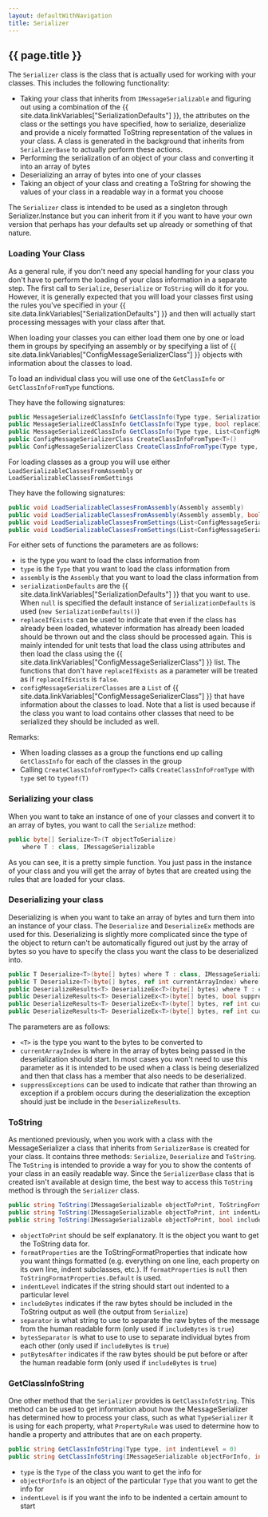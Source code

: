 ```yaml
---
layout: defaultWithNavigation
title: Serializer
---
```

## {{ page.title }}

The `Serializer` class is the class that is actually used for working with your classes.  This includes the following functionality:

* Taking your class that inherits from `IMessageSerializable` and figuring out using a combination of the {{ site.data.linkVariables["SerializationDefaults"] }},
the attributes on the class or the settings you have specified, how to serialize, deserialize and provide a nicely formatted ToString representation of the values
in your class.  A class is generated in the background that inherits from `SerializerBase` to actually perform these actions.
* Performing the serialization of an object of your class and converting it into an array of bytes
* Deserializing an array of bytes into one of your classes
* Taking an object of your class and creating a ToString for showing the values of your class in a readable way in a format you choose

The `Serializer` class is intended to be used as a singleton through Serializer.Instance but you can inherit from it if you want to have your own version that
perhaps has your defaults set up already or something of that nature.

### Loading Your Class

As a general rule, if you don't need any special handling for your class you don't have to perform the loading of your class information in a separate step.  The first call
to `Serialize`, `Deserialize` or `ToString` will do it for you.  However, it is generally expected that you will load your classes first using the rules you've specified 
in your {{ site.data.linkVariables["SerializationDefaults"] }} and then will actually start processing messages with your class after that.

When loading your classes you can either load them one by one or load them in groups by specifying an assembly or by specifying a list of {{ site.data.linkVariables["ConfigMessageSerializerClass"] }}
objects with information about the classes to load.

To load an individual class you will use one of the `GetClassInfo` or `GetClassInfoFromType` functions.

They have the following signatures:

```csharp
public MessageSerializedClassInfo GetClassInfo(Type type, SerializationDefaults serializationDefaults = null)
public MessageSerializedClassInfo GetClassInfo(Type type, bool replaceIfExists, SerializationDefaults serializationDefaults = null)
public MessageSerializedClassInfo GetClassInfo(Type type, List<ConfigMessageSerializerClass> configMessageSerializerClasses, bool replaceIfExists, SerializationDefaults serializationDefaults = null)
public ConfigMessageSerializerClass CreateClassInfoFromType<T>()
public ConfigMessageSerializerClass CreateClassInfoFromType(Type type, SerializationDefaults serializationDefaults = null)
```

For loading classes as a group you will use either `LoadSerializableClassesFromAssembly` or `LoadSerializableClassesFromSettings`

They have the following signatures:

```csharp
public void LoadSerializableClassesFromAssembly(Assembly assembly)
public void LoadSerializableClassesFromAssembly(Assembly assembly, bool replaceIfExists, SerializationDefaults serializationDefaults = null)
public void LoadSerializableClassesFromSettings(List<ConfigMessageSerializerClass> configMessageSerializerClasses, SerializationDefaults serializationDefaults = null)
public void LoadSerializableClassesFromSettings(List<ConfigMessageSerializerClass> configMessageSerializerClasses, bool replaceIfExists, SerializationDefaults serializationDefaults = null)
```

For either sets of functions the parameters are as follows:
* <T> is the type you want to load the class information from
* `type` is the `Type` that you want to load the class information from
* `assembly` is the `Assembly` that you want to load the class information from
* `serializationDefaults` are the {{ site.data.linkVariables["SerializationDefaults"] }} that you want to use.  When `null` is specified the default instance of `SerializationDefaults` is used (`new SerializationDefaults()`)
* `replaceIfExists` can be used to indicate that even if the class has already been loaded, whatever information has already been loaded should be thrown out and the class should be processed again.
This is mainly intended for unit tests that load the class using attributes and then load the class using the {{ site.data.linkVariables["ConfigMessageSerializerClass"] }} list.
The functions that don't have `replaceIfExists` as a parameter will be treated as if `replaceIfExists` is `false`.
* `configMessageSerializerClasses` are a `List` of {{ site.data.linkVariables["ConfigMessageSerializerClass"] }} that have information about the classes to load.  Note that a list is used
because if the class you want to load contains other classes that need to be serialized they should be included as well.

Remarks:
* When loading classes as a group the functions end up calling `GetClassInfo` for each of the classes in the group
* Calling `CreateClassInfoFromType<T>` calls `CreateClassInfoFromType` with `type` set to `typeof(T)`

### Serializing your class

When you want to take an instance of one of your classes and convert it to an array of bytes, you want to call the `Serialize` method:

```csharp
public byte[] Serialize<T>(T objectToSerialize)
    where T : class, IMessageSerializable
```

As you can see, it is a pretty simple function.  You just pass in the instance of your class and you will get the array of bytes that are created using the rules
that are loaded for your class.

### Deserializing your class

Deserializing is when you want to take an array of bytes and turn them into an instance of your class.  The `Deserialize` and `DeserializeEx` methods are used
for this.  Deserializing is slightly more complicated since the type of the object to return can't be automatically figured out just by the array of bytes so
you have to specify the class you want the class to be deserialized into.

```csharp
public T Deserialize<T>(byte[] bytes) where T : class, IMessageSerializable
public T Deserialize<T>(byte[] bytes, ref int currentArrayIndex) where T : class, IMessageSerializable
public DeserializeResults<T> DeserializeEx<T>(byte[] bytes) where T : class, IMessageSerializable
public DeserializeResults<T> DeserializeEx<T>(byte[] bytes, bool suppressExceptions) where T : class, IMessageSerializable
public DeserializeResults<T> DeserializeEx<T>(byte[] bytes, ref int currentArrayIndex) where T : class, IMessageSerializable
public DeserializeResults<T> DeserializeEx<T>(byte[] bytes, ref int currentArrayIndex, bool suppressExceptions) where T : class, IMessageSerializable
```

The parameters are as follows:
* `<T>` is the type you want to the bytes to be converted to
* `currentArrayIndex` is where in the array of bytes being passed in the deserialization should start.  In most cases you won't need to use this parameter
as it is intended to be used when a class is being deserialized and then that class has a member that also needs to be deserialized.
* `suppressExceptions` can be used to indicate that rather than throwing an exception if a problem occurs during the deserialization the exception should just be include in the `DeserializeResults`.

### ToString

As mentioned previously, when you work with a class with the MessageSerializer a class that inherits from `SerializerBase` is created for your class.  It contains
three methods: `Serialize`, `Deserialize` and `ToString`.  The `ToString` is intended to provide a way for you to show the contents of your class in an easily readable way.
Since the `SerializerBase` class that is created isn't available at design time, the best way to access this `ToString` method is through the `Serializer` class.

```csharp
public string ToString(IMessageSerializable objectToPrint, ToStringFormatProperties formatProperties = null)
public string ToString(IMessageSerializable objectToPrint, int indentLevel, ToStringFormatProperties formatProperties = null)
public string ToString(IMessageSerializable objectToPrint, bool includeBytes, int indentLevel = 0, string separator = null, string bytesSeparator = null, bool putBytesAfter = false, ToStringFormatProperties formatProperties = null)
```

* `objectToPrint` should be self explanatory.  It is the object you want to get the ToString data for.
* `formatProperties` are the <makeLink>ToStringFormatProperties</makeLink> that indicate how you want things formatted (e.g. everything on one line, each property on its own line, indent subclasses, etc.).
If `formatProperties` is `null` then `ToStringFormatProperties.Default` is used.
* `indentLevel` indicates if the string should start out indented to a particular level
* `includeBytes` indicates if the raw bytes should be included in the ToString output as well (the output from `Serialize`)
* `separator` is what string to use to separate the raw bytes of the message from the human readable form (only used if `includeBytes` is `true`)
* `bytesSeparator` is what to use to use to separate individual bytes from each other (only used if `includeBytes` is `true`)
* `putBytesAfter` indicates if the raw bytes should be put before or after the human readable form (only used if `includeBytes` is `true`)

### GetClassInfoString

One other method that the `Serializer` provides is `GetClassInfoString`.  This method can be used to get information about how the MessageSerializer
has determined how to process your class, such as what `TypeSerializer` it is using for each property, what `PropertyRule` was used to determine
how to handle a property and attributes that are on each property.

```csharp
public string GetClassInfoString(Type type, int indentLevel = 0)
public string GetClassInfoString(IMessageSerializable objectForInfo, int indentLevel = 0)
```

* `type` is the `Type` of the class you want to get the info for
* `objectForInfo` is an object of the particular `Type` that you want to get the info for
* `indentLevel` is if you want the info to be indented a certain amount to start
